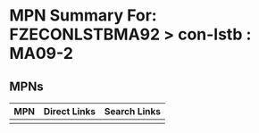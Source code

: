 



# MPN Summary For: FZECONLSTBMA92 > con-lstb : MA09-2

## MPNs
  

|MPN|Direct Links|Search Links|
| :--- | :--- | :--- |
||||
